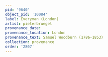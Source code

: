 ```yaml
---
pid: '9640'
object_pid: '10084'
label: Everyman (London)
artist: pieterbruegel
provenance_date:
provenance_location: London
provenance_text: Samuel Woodburn (1786-1853)
collection: provenance
order: '2807'
---
```

